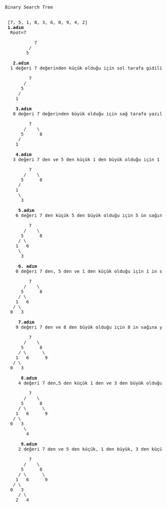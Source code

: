   <pre> Binary Search Tree  </b>
  
 
  [7, 5, 1, 8, 3, 6, 0, 9, 4, 2] 
  <b>1.adım</b>
   Root=7   
  
            7
          /  
         5    
         
   <b> 2.adım</b> 
   1 değeri 7 değerinden küçük olduğu için sol tarafa gidilir. 5 değerinden de küçük olduğu için 5 in soluna yazılr.   
              
          7
        /    
       5        
      /       
     1    
      
    <b> 3.adım</b> 
    8 değeri 7 değerinden büyük olduğu için sağ tarafa yazılır. 
         
          7
        /    \ 
       5      8  
      /       
     1 
     
    <b> 4.adım</b> 
    3 değeri 7 den ve 5 den küçük 1 den büyük olduğu için 1 in sağ tarafa yazılır. 
         
          7
        /    \ 
       5      8  
      /        
     1   
      \
       3
       
     <b> 5.adım</b> 
     6 değeri 7 den küçük 5 den büyük olduğu için 5 ün sağına yazılır. 
         
          7
        /    \ 
       5      8  
      / \      
     1   6
      \
       3
       
     <b> 6. adım</b> 
     0 değeri 7 den, 5 den ve 1 den küçük olduğu için 1 in soluna yazılır. 
         
          7
        /    \ 
       5      8  
      / \      
     1   6
    / \
   0   3 

     <b> 7.adım</b> 
     9 değeri 7 den ve 8 den büyük olduğu için 8 in sağına yazılır. 
         
          7
        /    \ 
       5      8  
      / \      \
     1   6      9
    / \
   0   3  
     
      <b> 8.adım</b> 
      4 değeri 7 den,5 den küçük 1 den ve 3 den büyük olduğu için 3 ün sağına yazılır. 
        
          7
        /    \ 
       5      8  
      / \      \
     1   6      9
    / \
   0   3   
        \
         4
         
      <b> 9.adım</b> 
      2 değeri 7 den ve 5 den küçük, 1 den büyük, 3 den küçük olduğu için 3 ün soluna yazılır. 
                   
          7
        /    \ 
       5      8  
      / \      \
     1   6      9
    / \
   0   3   
      / \
     2   4     
 </pre>
